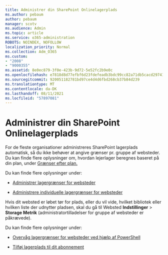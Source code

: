 ```yaml
---
title: Administrer din SharePoint Onlinelagerplads
ms.author: pebaum
author: pebaum
manager: scotv
ms.audience: Admin
ms.topic: article
ms.service: o365-administration
ROBOTS: NOINDEX, NOFOLLOW
localization_priority: Normal
ms.collection: Adm_O365
ms.custom:
- "2008"
- "9000355"
ms.assetid: 8e0ec879-3f0e-423b-9d72-5e52fc2b9e0c
ms.openlocfilehash: e7818d8d77efbf6d23fdefeadb3bdc99cc82a71db5cacd29741749fa74460a7a
ms.sourcegitcommit: 920051182781bd97ce4d4d6fbd268cb37b84d239
ms.translationtype: MT
ms.contentlocale: da-DK
ms.lasthandoff: 08/11/2021
ms.locfileid: "57897081"
---
```

# <a name="manage-your-sharepoint-online-storage"></a>Administrer din SharePoint Onlinelagerplads

For de fleste organisationer administreres SharePoint lagerplads automatisk, så du ikke behøver at angive grænser pr. gruppe af websteder. Du kan finde flere oplysninger om, hvordan lejerlager beregnes baseret på din plan, under [Grænser efter plan.](https://docs.microsoft.com/office365/servicedescriptions/sharepoint-online-service-description/sharepoint-online-limits?redirectedfrom=MSDN#limits-by-plan)

Du kan finde flere oplysninger under:

- [Administrer lagergrænser for websteder](https://docs.microsoft.com/sharepoint/manage-site-collection-storage-limits)

- [Administrere individuelle lagergrænser for websteder](https://docs.microsoft.com/sharepoint/manage-site-collection-storage-limits#manage-individual-site-storage-limits)

Hvis dit websted er løbet tør for plads, eller du vil vide, hvilket bibliotek eller hvilken liste der udnytter pladsen, skal du gå til Websted **Indstillinger**  >  **Storage Metrik** (administratortilladelser for gruppe af websteder er påkrævede).

Du kan finde flere oplysninger under:

- [Overvåg lagergrænser for websteder ved hjælp af PowerShell](https://docs.microsoft.com/sharepoint/manage-site-collection-storage-limits#monitor-site-storage-limits-by-using-powershell)

- [Tilføj lagerplads til dit abonnement](https://docs.microsoft.com/microsoft-365/commerce/add-storage-space) 
  